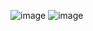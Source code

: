 ![image](https://github.com/user-attachments/assets/a5566d00-630f-4856-9b1b-8b71ebf5c9b1)
![image](https://github.com/user-attachments/assets/0f0d576c-521a-46cb-9ef8-5f9a5e7172a5)
